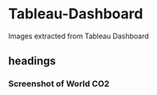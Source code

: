 # Tableau-Dashboard
Images extracted from Tableau Dashboard

## headings

### Screenshot of World CO2

